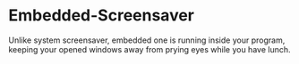 # Embedded-Screensaver
Unlike system screensaver, embedded one is running inside your program, keeping your opened windows away from prying eyes while you have lunch.
